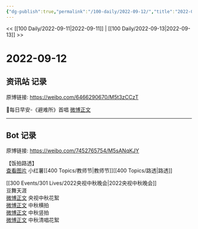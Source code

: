 ```yaml
---
{"dg-publish":true,"permalink":"/100-daily/2022-09-12/","title":"2022-09-12"}
---
```



<< [[100 Daily/2022-09-11\|2022-09-11]] | [[100 Daily/2022-09-13\|2022-09-13]] >>

# 2022-09-12

## 资讯站 记录

原博链接: https://weibo.com/6466290670/M5t3zCCzT

🌟每日早安-《避难所》首唱 [微博正文](https://weibo.com/detail/4812790889976270)

---
## Bot 记录

原博链接: https://weibo.com/7452765754/M5sANqKJY

【饭拍路透】  
[查看图片](https://wx4.sinaimg.cn/large/0088n2Pggy1h648a7ii38j30k00zkwhj.jpg) 小红薯[[400 Topics/教师节\|教师节]][[400 Topics/路透\|路透]]

[[300 Events/301 Lives/2022央视中秋晚会\|2022央视中秋晚会]]  
豆舞天涯  
[微博正文](https://weibo.com/detail/4812865460765164) 央视中秋花絮  
[微博正文](https://weibo.com/detail/4812289281106226) 中秋横拍  
[微博正文](https://weibo.com/detail/4812268409195083) 中秋竖拍  
[微博正文](https://weibo.com/detail/4812423024086022) 中秋清唱花絮
